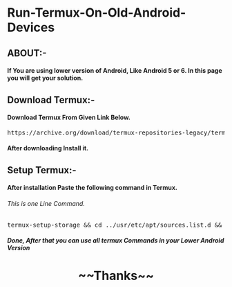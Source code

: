 # Run-Termux-On-Old-Android-Devices

<H2>ABOUT:-</H2>
<H4><P>If You are using lower version of Android, Like Android 5 or 6. In this page you will get your solution.</P></H4>

<H2>Download Termux:-</H2>
<P><H4>Download Termux From Given Link Below.</H4>
<pre>https://archive.org/download/termux-repositories-legacy/termux-v0.79-offline-bootstraps.apk</pre>
<H4>After downloading Install it.</H4></P>

<H2>Setup Termux:-</H2>
<P><H4>After installation Paste the following command in Termux.</H4>
<H6>This is one Line Command.</H6>
<pre>termux-setup-storage && cd ../usr/etc/apt/sources.list.d && rm -rf * && cd ~ && cd ../usr/etc/apt/ && rm -f sources.list && echo "deb http://packages.termux.dev/apt/termux-main-21 stable main" > sources.list && cd ~</pre></P>

<H5>Done, After that you can use all termux Commands in your Lower Android Version</H5>
<center><H1>~~Thanks~~</H1></center>
